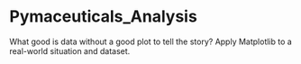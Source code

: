 # Pymaceuticals_Analysis
What good is data without a good plot to tell the story?  Apply Matplotlib to a real-world situation and dataset.
